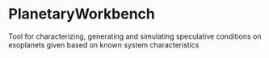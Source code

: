 # PlanetaryWorkbench
Tool for characterizing, generating and simulating speculative conditions on exoplanets given based on known system characteristics
